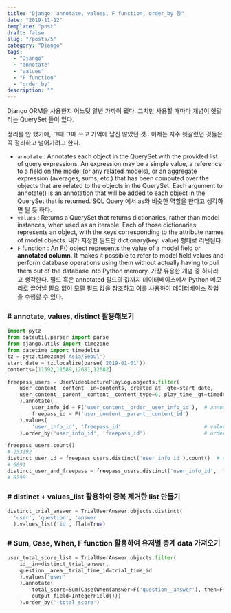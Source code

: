 ```yaml
---
title: "Django: annotate, values, F function, order_by 등"
date: "2019-11-12"
template: "post"
draft: false
slug: "/posts/5"
category: "Django"
tags:
  - "Django"
  - "annotate"
  - "values"
  - "F function"
  - "order_by"
description: ""
---
```


Django ORM을 사용한지 어느덧 일년 가까이 됐다.
그치만 사용할 때마다 개념이 헷갈리는 QuerySet 들이 있다.

정리를 안 했기에, 그때 그때 쓰고 기억에 남진 않았던 것..
이제는 자주 헷갈렸던 것들은 꼭 정리하고 넘어가려고 한다.

- `annotate` : Annotates each object in the QuerySet with the provided list of query expressions. An expression may be a simple value, a reference to a field on the model (or any related models), or an aggregate expression (averages, sums, etc.) that has been computed over the objects that are related to the objects in the QuerySet.
Each argument to annotate() is an annotation that will be added to each object in the QuerySet that is returned.
SQL Query 에서 as와 비슷한 역할을 한다고 생각하면 될 듯 하다.
- `values` : Returns a QuerySet that returns dictionaries, rather than model instances, when used as an iterable.
Each of those dictionaries represents an object, with the keys corresponding to the attribute names of model objects.
내가 지정한 필드만 dictionary(key: value) 형태로 리턴된다.
- `F` function : An F() object represents the value of a model field or __annotated column__. It makes it possible to refer to model field values and perform database operations using them without actually having to pull them out of the database into Python memory.
가장 유용한 개념 중 하나라고 생각한다. 필드 혹은 annotated 필드의 값까지 데이터베이스에서 Python 메모리로 끌어낼 필요 없이 모델 필드 값을 참조하고 이를 사용하여 데이터베이스 작업을 수행할 수 있다.

### # annotate, values, distinct 활용해보기

```python
import pytz
from dateutil.parser import parse
from django.utils import timezone
from datetime import timedelta
tz = pytz.timezone('Asia/Seoul')
start_date = tz.localize(parse('2019-01-01'))
contents=[11592,11589,12681,12682]

freepass_users = UserVideoLecturePlayLog.objects.filter(
    user_content__content__in=contents, created_at__gte=start_date,
    user_content__parent__content__content_type=6, play_time__gt=timedelta(seconds=0)
    ).annotate(
        user_info_id = F('user_content__order__user_info_id'),  # annotate를 활용하여 join한 필드 간편하게 사용
        freepass_id = F('user_content__parent__content_id')
    ).values(
        'user_info_id', 'freepass_id'                           # values를 활용하여 내가 사용할 필드 data만 가져오기
    ).order_by('user_info_id', 'freepass_id')                   # order_by 사용하여 data 정렬

freepass_users.count()
# 253192
distinct_user_id = freepass_users.distinct('user_info_id').count()  # distinct에 사용하는 필드와 그 순서에 따라 data가 달라진다
# 6091
distinct_user_and_freepass = freepass_users.distinct('user_info_id', 'freepass_id').count()
# 6298

```


### # distinct + values_list 활용하여 중복 제거한 list 만들기

```python
distinct_trial_answer = TrialUserAnswer.objects.distinct(
  'user', 'question', 'answer'
  ).values_list('id', flat=True)
```

### # Sum, Case, When, F function 활용하여 유저별 총계 data 가져오기

```python
user_total_score_list = TrialUserAnswer.objects.filter(
    id__in=distinct_trial_answer,
    question__area__trial_time_id=trial_time_id
    ).values('user'
    ).annotate(
        total_score=Sum(Case(When(answer=F('question__answer'), then=F('question__score')),
        output_field=IntegerField()))
    ).order_by('-total_score')
```

